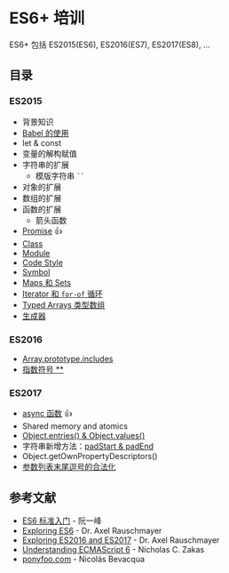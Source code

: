 # ES6+ 培训

ES6+ 包括 ES2015(ES6), ES2016(ES7), ES2017(ES8), ...

## 目录

### ES2015

- 背景知识
- [Babel 的使用](./babel/README.md)
- let & const
- 变量的解构赋值
- 字符串的扩展
    - 模版字符串 ``` `` ```
- 对象的扩展
- 数组的扩展
- 函数的扩展
    - 箭头函数
- [Promise](./es2015/promise/README.md) :+1:
- [Class](./es2015/class/README.md)
- [Module](./es2015/module/README.md)
- [Code Style](./es2015/style/README.md)
- [Symbol](./es2015/symbol/README.md)
- [Maps 和 Sets](./es2015/maps-and-sets/README.md)
- [Iterator 和 `for-of` 循环](./es2015/for-of-loop/README.md)
- [Typed Arrays 类型数组](./es2015/typed-arrays/README.md)
- [生成器](./es2015/generators/README.md)

### ES2016

- [Array.prototype.includes](./es2016/array-includes/README.md)
- [指数符号 **](./es2016/exponentiation-operator/README.md)

### ES2017

- [async 函数](./es2017/async-functions/README.md) :+1:
- Shared memory and atomics
- [Object.entries() & Object.values()](./es2017/object-entries-values/README.md)
- 字符串新增方法：[padStart & padEnd](./es2017/string-pad/README.md)
- Object.getOwnPropertyDescriptors()
- [参数列表末尾逗号的合法化](./es2017/trailing-commas/README.md)

## 参考文献

- [ES6 标准入门](http://es6.ruanyifeng.com/) - 阮一峰
- [Exploring ES6](http://exploringjs.com/es6/) - Dr. Axel Rauschmayer
- [Exploring ES2016 and ES2017](http://exploringjs.com/es2016-es2017/) - Dr. Axel Rauschmayer
- [Understanding ECMAScript 6](https://github.com/nzakas/understandinges6) - Nicholas C. Zakas
- [ponyfoo.com](https://ponyfoo.com/) - Nicolás Bevacqua
